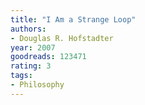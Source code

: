 ```yaml
---
title: "I Am a Strange Loop"
authors:
- Douglas R. Hofstadter
year: 2007
goodreads: 123471
rating: 3
tags:
- Philosophy
---
```

